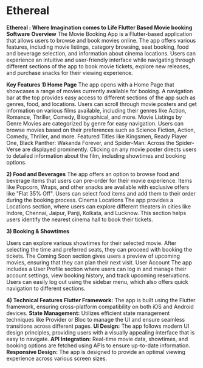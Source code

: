 # Ethereal
**Ethereal : Where Imagination comes to Life Flutter Based Movie booking Software**
**Overview**
The Movie Booking App is a Flutter-based application that allows users to browse and book movies online. The app offers various features, including movie listings, category browsing, seat booking, food and beverage selection, and information about cinema locations. Users can experience an intuitive and user-friendly interface while navigating through different sections of the app to book movie tickets, explore new releases, and purchase snacks for their viewing experience.

**Key Features**
**1) Home Page**
The app opens with a Home Page that showcases a range of movies currently available for booking.
A navigation bar at the top provides easy access to different sections of the app such as genres, food, and locations.
Users can scroll through movie posters and get information on various films available, including their genres like Action, Romance, Thriller, Comedy, Biographical, and more.
Movie Listings by Genre
Movies are categorized by genre for easy navigation. Users can browse movies based on their preferences such as Science Fiction, Action, Comedy, Thriller, and more.
Featured Titles like Kingsmen, Ready Player One, Black Panther: Wakanda Forever, and Spider-Man: Across the Spider-Verse are displayed prominently.
Clicking on any movie poster directs users to detailed information about the film, including showtimes and booking options.

**2) Food and Beverages**
The app offers an option to browse food and beverage items that users can pre-order for their movie experience.
Items like Popcorn, Wraps, and other snacks are available with exclusive offers like "Flat 35% Off".
Users can select food items and add them to their order during the booking process.
Cinema Locations
The app provides a Locations section, where users can explore different theaters in cities like Indore, Chennai, Jaipur, Panji, Kolkata, and Lucknow.
This section helps users identify the nearest cinema hall to book their tickets.

**3) Booking & Showtimes**

Users can explore various showtimes for their selected movie. After selecting the time and preferred seats, they can proceed with booking the tickets.
The Coming Soon section gives users a preview of upcoming movies, ensuring that they can plan their next visit.
User Account
The app includes a User Profile section where users can log in and manage their account settings, view booking history, and track upcoming reservations.
Users can easily log out using the sidebar menu, which also offers quick navigation to different sections.

**4) Technical Features**
**Flutter Framework:** The app is built using the Flutter framework, ensuring cross-platform compatibility on both iOS and Android devices.
**State Management:** Utilizes efficient state management techniques like Provider or Bloc to manage the UI and ensure seamless transitions across different pages.
**UI Design:** The app follows modern UI design principles, providing users with a visually appealing interface that is easy to navigate.
**API Integration:** Real-time movie data, showtimes, and booking options are fetched using APIs to ensure up-to-date information.
**Responsive Design:** The app is designed to provide an optimal viewing experience across various screen sizes.
